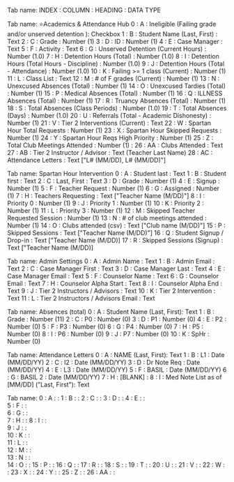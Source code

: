 
Tab name: 
INDEX : COLUMN : HEADING : DATA TYPE

Tab name: ⭐Academics & Attendance Hub
0 : A : Ineligible (Failing grade and/or unserved detention ): Checkbox
1 : B : Student Name (Last, First) : Text
2 : C : Grade : Number (1)
3 : D : ID : Number (1)
4 : E : Case Manager : Text
5 : F : Activity : Text
6 : G : Unserved Detention (Current Hours) : Number (1.0) 
7 : H : Detention Hours (Total) : Number (1.0)
8 : I : Detention Hours (Total Hours - Discipline) : Number (1.0) 
9 : J : Detention Hours (Total - Attendance) : Number (1.0) 
10 : K : Failing >= 1 class (Current) : Number (1) 
11 : L : Class List : Text
12 : M : # of F grades (Current) : Number (1)
13 : N : Unexcused Absences (Total) : Number (1)
14 : O : Unexcused Tardies (Total) : Number (1)
15 : P : Medical Absences (Total) : Number (1)
16 : Q : ILLNESS Absences (Total) : Number (1)
17 : R : Truancy Absences (Total) : Number (1)
18 : S : Total Absences (Class Periods) : Number (1.0) 
19 : T : Total Absences (Days) : Number (1.0)
20 : U : Referrals (Total - Academic Dishonesty) : Number (1) 
21 : V : Tier 2 Interventions (Current) : Text
22 : W : Spartan Hour Total Requests : Number (1)
23 : X : Spartan Hour Skipped Requests : Number (1) 
24 : Y : Spartan Hour Reqs High Priority : Number (1) 
25 : Z : Total Club Meetings Attended : Number (1) : 
26 : AA : Clubs Attended : Text
27 : AB : Tier 2 Instructor  / Advisor : Text (Teacher Last Name)
28 : AC : Attendance Letters : Text ["L# (MM/DD), L# (MM/DD)"]

Tab name: Spartan Hour Intervention
0 : A : Student last : Text
1 : B : Student first : Text
2 : C : Last, First : Text
3 : D : Grade : Number (1)
4 : E : Signup :  Number (1)
5 : F : Teacher Request :  Number (1)
6 : G : Assigned :  Number (1)
7 : H : Teachers Requesting : Text ["Teacher Name (M/DD)"]
8 : I : Priority 0 :  Number (1)
9 : J : Priority 1 :  Number (1)
10 : K : Priority 2 :  Number (1)
11 : L : Priority 3 :  Number (1)
12 : M : Skipped Teacher Requested Session :  Number (1)
13 : N : # of club meetings attended :  Number (1)
14 : O : Clubs attended (csv) : Text ["Club name (M/DD)"]
15 : P : Skipped Sessions : Text ["Teacher Name (M/DD)"]
16 : Q : Student Signup / Drop-in : Text ["Teacher Name (M/DD)]
17 : R : Skipped Sessions (Signup) : Text ["Teacher Name (M/DD)]

Tab name: Admin Settings
0 : A : Admin Name : Text
1 : B : Admin Email : Text
2 : C : Case Manager First : Text
3 : D : Case Manager Last : Text
4 : E : Case Manager Email : Text
5 : F : Counselor Name : Text
6 : G : Counselor Email : Text
7 : H : Counselor Alpha Start : Text
8 : I : Counselor Alpha End : Text
9 : J : Tier 2 Instructors / Advisors : Text
10 : K : Tier 2 Intervention : Text
11 : L : Tier 2 Instructors / Advisors Email : Text

Tab name: Absences (total)
0 : A : Student Name (Last, First): Text
1 : B : Grade : Number (11)
2 : C : P0 : Number (0)
3 : D : P1 : Number (0)
4 : E : P2 : Number (0)
5 : F : P3 : Number (0)
6 : G : P4 : Number (0)
7 : H : P5 : Number (0)
8 : I : P6 : Number (0)
9 : J : P7 : Number (0)
10 : K : SpHr : Number (0)

Tab name: Attendance Letters
0 : A : NAME (Last, First): Text
1 : B : L1 : Date (MM/DD/YY)
2 : C : l2 : Date (MM/DD/YY)
3 : D : Dr Note Req : Date (MM/DD/YY)
4 : E : L3 : Date (MM/DD/YY)
5 : F : BASIL : Date (MM/DD/YY)
6 : G : BASIL 2 : Date (MM/DD/YY)
7 : H : [BLANK] :
8 : I : Med Note List as of [MM/DD] ("Last, First"):  Text

Tab name: 
0 : A :  : 
1 : B :  : 
2 : C :  : 
3 : D :  : 
4 : E :  :  
5 : F :  :  
6 : G :  :  
7 : H :  : 
8 : I :  :  
9 : J :  :  
10 : K :  :  
11 : L :  :  
12 : M :  :  
13 : N :  :  
14 : O :  : 
15 : P :  : 
16 : Q :  : 
17 : R :  : 
18 : S :  : 
19 : T :  : 
20 : U :  : 
21 : V :  : 
22 : W :  : 
23 : X :  : 
24 : Y :  : 
25 : Z :  : 
26 : AA :  : 